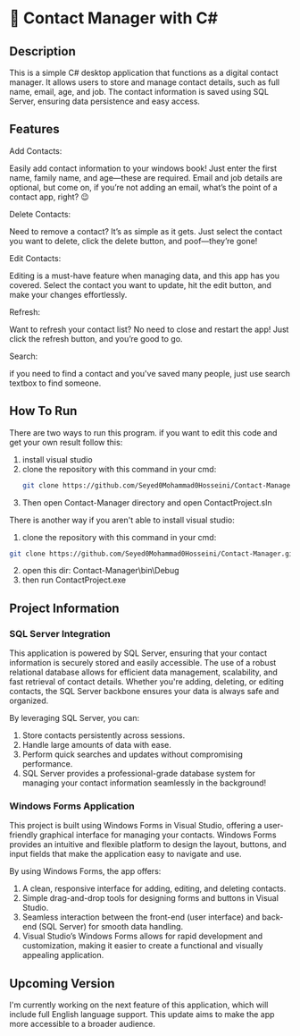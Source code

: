 # 📓 Contact Manager with C#

## Description
This is a simple C# desktop application that functions as a digital contact manager.
It allows users to store and manage contact details, such as full name, email, age, and job.
The contact information is saved using SQL Server, ensuring data persistence and easy access.

## Features
Add Contacts:

Easily add contact information to your windows book! Just enter the first name, family name, and age—these are required. Email and job details are optional, but come on, if you’re not adding an email, what’s the point of a contact app, right? 😉


Delete Contacts:

Need to remove a contact? It’s as simple as it gets. Just select the contact you want to delete, click the delete button, and poof—they’re gone!


Edit Contacts:

Editing is a must-have feature when managing data, and this app has you covered. Select the contact you want to update, hit the edit button, and make your changes effortlessly.


Refresh:

Want to refresh your contact list? No need to close and restart the app! Just click the refresh button, and you’re good to go.


Search:

if you need to find a contact and you've saved many people, just use search textbox to find someone.


## How To Run

There are two ways to run this program.
if you want to edit this code and get your own result follow this:
   1. install visual studio
   2. clone the repository with this command in your cmd:
      ```bash
      git clone https://github.com/Seyed0Mohammad0Hosseini/Contact-Manager.git
      ```
   3. Then open Contact-Manager directory and open ContactProject.sln


There is another way if you aren't able to install visual studio:

  1. clone the repository with this command in your cmd:
  ```bash
  git clone https://github.com/Seyed0Mohammad0Hosseini/Contact-Manager.git
  ```
  2. open this dir: Contact-Manager\bin\Debug
  3. then run ContactProject.exe

## Project Information
### SQL Server Integration
This application is powered by SQL Server, ensuring that your contact information is securely stored and easily accessible.
The use of a robust relational database allows for efficient data management, scalability, and fast retrieval of contact details.
Whether you're adding, deleting, or editing contacts, the SQL Server backbone ensures your data is always safe and organized.

By leveraging SQL Server, you can:

1. Store contacts persistently across sessions.
2. Handle large amounts of data with ease.
3. Perform quick searches and updates without compromising performance.
4. SQL Server provides a professional-grade database system for managing your contact information seamlessly in the background!

### Windows Forms Application
This project is built using Windows Forms in Visual Studio, offering a user-friendly graphical interface for managing your contacts.
Windows Forms provides an intuitive and flexible platform to design the layout, buttons, and input fields that make the application easy to navigate and use.

By using Windows Forms, the app offers:

1. A clean, responsive interface for adding, editing, and deleting contacts.
2. Simple drag-and-drop tools for designing forms and buttons in Visual Studio.
3. Seamless interaction between the front-end (user interface) and back-end (SQL Server) for smooth data handling.
4. Visual Studio’s Windows Forms allows for rapid development and customization, making it easier to create a functional and visually appealing application.

## Upcoming Version
I'm currently working on the next feature of this application, which will include full English language support.
This update aims to make the app more accessible to a broader audience.
  
   
  
   
   

